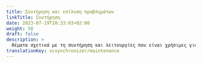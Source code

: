 ```yaml
---
title: Συντήρηση και επίλυση προβλημάτων
linkTitle: Συντήρηση
date: 2023-07-19T10:33:03+02:00
weight: 50
draft: false
description: >
  Θέματα σχετικά με τη συντήρηση και λειτουργίες που είναι χρήσιμες για την επίλυση προβλημάτων.
translationKey: vcsynchronizer/maintenance  
---
```

